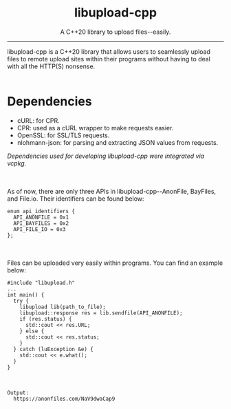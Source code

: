 <h1 align="center">libupload-cpp</h1></center>
<p align="center">A C++20 library to upload files--easily.</p>
<hr>
libupload-cpp is a C++20 library that allows users to seamlessly upload files to remote upload sites within their programs without having to deal with all the HTTP(S) nonsense.
<br><br>

<h1>Dependencies</h1>
<ul>
  <li>cURL: for CPR.</li>
  <li>CPR: used as a cURL wrapper to make requests easier.</li>
  <li>OpenSSL: for SSL/TLS requests.</li>
  <li>nlohmann-json: for parsing and extracting JSON values from requests.</li>
</ul>
<i>Dependencies used for developing libupload-cpp were integrated via vcpkg.</i>

<br><br>
As of now, there are only three APIs in libupload-cpp--AnonFile, BayFiles, and File.io. Their identifiers can be found below:

```
enum api_identifiers {
  API_ANONFILE = 0x1
  API_BAYFILES = 0x2
  API_FILE_IO = 0x3
};
```

<br><br>
Files can be uploaded very easily within programs. You can find an example below:

```
#include "libupload.h"
...
int main() {
  try {
    libupload lib(path_to_file);
    libupload::response res = lib.sendfile(API_ANONFILE);
    if (res.status) {
      std::cout << res.URL;
    } else {
      std::cout << res.status;
    }
  } catch (luException &e) {
    std::cout << e.what();
  }
}
```

<br>

```
Output:
  https://anonfiles.com/NaV9dwaCap9
```
